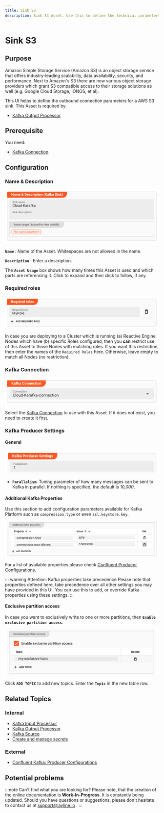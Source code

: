 ```yaml
---
title: Sink S3
description: Sink S3 Asset. Use this to define the technical parameters for a AWS S3 sink connection.
---
```


# Sink S3

## Purpose

Amazon Simple Storage Service (Amazon S3) is an object storage service that offers industry-leading scalability, data availability, security, and performance.
Next to Amazon's S3 there are now various object storage providers which grant S3 compatible access to their storage solutions as well (e.g. Google Cloud Storage, IONOS, et al).

This UI helps to define the outbound connection parameters for a AWS S3 sink. This Asset is required by:

* [Kafka Output Processor](/assets/processors-output/asset-output-kafka.md)

## Prerequisite

You need:
* [Kafka Connection](/assets/connections/asset-connection-kafka.md)

## Configuration

### Name & Description

![](.asset-sink-kafka-images/c6e06d17.png "Name & Description (S3 Sink Asset)")

**`Name`** : Name of the Asset. Whitespaces are not allowed in the name.

**`Description`** : Enter a description.

The **`Asset Usage`** box shows how many times this Asset is used and which parts are referencing it. Click to expand and then click to follow, if any.

### Required roles

![](.asset-sink-kafka-images/c2e6ec39.png "Required Roles (S3 Sink Asset)")

In case you are deploying to a Cluster which is running (a) Reactive Engine Nodes which have (b) specific Roles configured, then you **can** restrict use of this Asset to those Nodes with matching roles.
If you want this restriction, then enter the names of the `Required Roles` here. Otherwise, leave empty to match all Nodes (no restriction).

### Kafka Connection

![](.asset-sink-kafka-images/a44e1dd8.png "Kafka Connection (S3 Sink Asset)")

Select the [Kafka Connection](/assets/connections/asset-connection-kafka.md) to use with this Asset.
If it does not exist, you need to create it first.


### Kafka Producer Settings

#### General

![](.asset-sink-kafka-images/bbbe60a1.png "Genereal Kafka Producer Settings (S3 Sink Asset)")

* **`Parallelism`**: Tuning parameter of how many messages can be sent to Kafka in parallel. 
If nothing is specified, the default is _10,000_.

#### Additional Kafka Properties

Use this section to add configuration parameters available for Kafka Platform such as `compression.type` or even `ssl.keystore.key`.

![](.asset-sink-kafka-images/9cf62f34.png "Additional Kafka Properties (S3 Sink Asset)")

For a list of available properties please check [Confluent Producer Configurations](https://docs.confluent.io/platform/current/installation/configuration/producer-configs.html).

::: warning Attention: Kafka properties take precedence
Please note that properties defined here, take precedence over all other settings you may have provided in this UI. 
You can use this to add, or override Kafka properties using these settings.
:::

#### Exclusive partition access

In case you want to exclusively write to one or more partitions, then **`Enable exclusive partition access`**.

![](.asset-sink-kafka-images/b78d3b53.png "Exclusive partition access (S3 Sink Asset)")

Click **`ADD TOPIC`** to add new topics. Enter the **`Topic`** in the new table row.


## Related Topics

### Internal
* [Kafka Input Processor](/assets/processors-input/asset-input-kafka.md)
* [Kafka Output Processor](/assets/processors-output/asset-output-kafka.md)
* [Kafka Source](/assets/sources/asset-source-kafka.md)
* [Create and manage secrets](/assets/resources/asset-resource-secret.md)

### External
* [Confluent Kafka: Producer Configurations](https://docs.confluent.io/platform/current/installation/configuration/producer-configs.html)


## Potential problems

:::note Can't find what you are looking for?
Please note, that the creation of the online documentation is **Work-In-Progress**. It is constantly being updated.
Should you have questions or suggestions, please don't hesitate to contact us at support@layline.io .
:::


